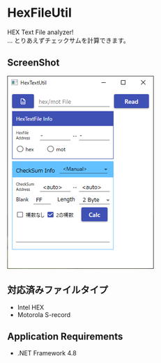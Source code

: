 # HexFileUtil
HEX Text File analyzer!  
... とりあえずチェックサムを計算できます。

## ScreenShot
![ScreenShot](https://github.com/luluci/HexTextUtil/blob/images/main_window.png)

## 対応済みファイルタイプ

* Intel HEX
* Motorola S-record

## Application Requirements
* .NET Framework 4.8
